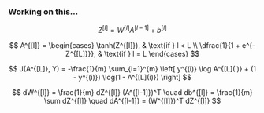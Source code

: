 
### Working on this...

$$
Z^{[l]} = W^{[l]} A^{[l-1]} + b^{[l]}
$$

$$
A^{[l]} =
\begin{cases}
\tanh(Z^{[l]}), & \text{if } l < L \\
\dfrac{1}{1 + e^{-Z^{[L]}}}, & \text{if } l = L
\end{cases}
$$

$$
J(A^{[L]}, Y) = -\frac{1}{m} \sum_{i=1}^{m} \left[ y^{(i)} \log A^{[L](i)} + (1 - y^{(i)}) \log(1 - A^{[L](i)}) \right]
$$

$$
dW^{[l]} = \frac{1}{m} dZ^{[l]} (A^{[l-1]})^T
\quad
db^{[l]} = \frac{1}{m} \sum dZ^{[l]}
\quad
dA^{[l-1]} = (W^{[l]})^T dZ^{[l]}
$$


